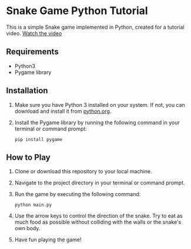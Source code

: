 # Snake Game Python Tutorial

This is a simple Snake game implemented in Python, created for a tutorial video.
[Watch the video](https://www.facebook.com/100079169779779/videos/2131874030522791/)

## Requirements
- Python3
- Pygame library

## Installation
1. Make sure you have Python 3 installed on your system. If not, you can download and install it from [python.org](https://www.python.org/).

2. Install the Pygame library by running the following command in your terminal or command prompt:
    ```
    pip install pygame
    ```

## How to Play
1. Clone or download this repository to your local machine.

2. Navigate to the project directory in your terminal or command prompt.

3. Run the game by executing the following command:
    ```
    python main.py
    ```

4. Use the arrow keys to control the direction of the snake. Try to eat as much food as possible without colliding with the walls or the snake's own body.

5. Have fun playing the game!
